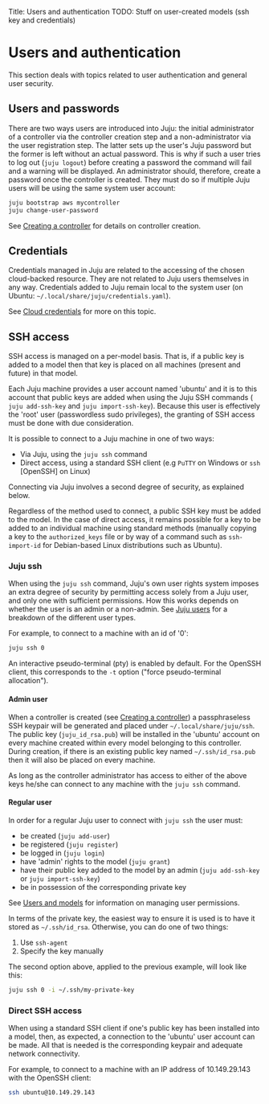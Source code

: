 Title: Users and authentication
TODO:  Stuff on user-created models (ssh key and credentials)


# Users and authentication

This section deals with topics related to user authentication and general user
security.


## Users and passwords

There are two ways users are introduced into Juju: the initial administrator of
a controller via the controller creation step and a non-administrator via the
user registration step. The latter sets up the user's Juju password but the
former is left without an actual password.  This is why if such a user tries to
log out (`juju logout`) before creating a password the command will fail and a
warning will be displayed. An administrator should, therefore, create a
password once the controller is created. They must do so if multiple Juju users
will be using the same system user account:

```bash
juju bootstrap aws mycontroller
juju change-user-password
```

See [Creating a controller][controllers-creating] for details on controller
creation.

## Credentials

Credentials managed in Juju are related to the accessing of the chosen
cloud-backed resource. They are not related to Juju users themselves in any
way. Credentials added to Juju remain local to the system user (on Ubuntu:
`~/.local/share/juju/credentials.yaml`).

See [Cloud credentials][credentials] for more on this topic.

## SSH access

SSH access is managed on a per-model basis. That is, if a public key is added
to a model then that key is placed on all machines (present and future) in that
model.

Each Juju machine provides a user account named 'ubuntu' and it is to this
account that public keys are added when using the Juju SSH commands (
`juju add-ssh-key` and `juju import-ssh-key`). Because this user is effectively
the 'root' user (passwordless sudo privileges), the granting of SSH access must
be done with due consideration.

It is possible to connect to a Juju machine in one of two ways:

- Via Juju, using the `juju ssh` command
- Direct access, using a standard SSH client (e.g `PuTTY` on Windows or `ssh`
  [OpenSSH] on Linux)

Connecting via Juju involves a second degree of security, as explained below.

Regardless of the method used to connect, a public SSH key must be added to the
model. In the case of direct access, it remains possible for a key to be added
to an individual machine using standard methods (manually copying a key to the
`authorized_keys` file or by way of a command such as `ssh-import-id` for
Debian-based Linux distributions such as Ubuntu).

### Juju ssh
 
When using the `juju ssh` command, Juju's own user rights system imposes an
extra degree of security by permitting access solely from a Juju user, and only
one with sufficient permissions. How this works depends on whether the user is
an admin or a non-admin. See [Juju users][users] for a breakdown of the
different user types.

For example, to connect to a machine with an id of '0':

```bash
juju ssh 0
```

An interactive pseudo-terminal (pty) is enabled by default. For the OpenSSH
client, this corresponds to the `-t` option ("force pseudo-terminal
allocation").

#### Admin user

When a controller is created (see
[Creating a controller][controllers-creating]) a passphraseless SSH keypair
will be generated and placed under `~/.local/share/juju/ssh`. The public key
(`juju_id_rsa.pub`) will be installed in the 'ubuntu' account on every machine
created within every model belonging to this controller. During creation, if
there is an existing public key named `~/.ssh/id_rsa.pub` then it will also be
placed on every machine.

As long as the controller administrator has access to either of the above keys
he/she can connect to any machine with the `juju ssh` command.

#### Regular user

In order for a regular Juju user to connect with `juju ssh` the user must:

- be created (`juju add-user`)
- be registered (`juju register`)
- be logged in (`juju login`)
- have 'admin' rights to the model (`juju grant`)
- have their public key added to the model by an admin (`juju add-ssh-key` or
  `juju import-ssh-key`)
- be in possession of the corresponding private key

See [Users and models][models-users] for information on managing user
permissions.

In terms of the private key, the easiest way to ensure it is used is to have it
stored as `~/.ssh/id_rsa`. Otherwise, you can do one of two things:

 1. Use `ssh-agent`
 1. Specify the key manually

The second option above, applied to the previous example, will look like this:

```bash
juju ssh 0 -i ~/.ssh/my-private-key
```

### Direct SSH access

When using a standard SSH client if one's public key has been installed into a
model, then, as expected, a connection to the 'ubuntu' user account can be
made. All that is needed is the corresponding keypair and adequate network
connectivity. 

For example, to connect to a machine with an IP address of 10.149.29.143 with
the OpenSSH client:

```bash
ssh ubuntu@10.149.29.143
```


<!-- LINKS -->

[controllers-creating]: ./controllers-creating.html
[credentials]: ./credentials.html
[users]: ./users.html
[models]: ./models.html
[models-users]: ./users-models.html
